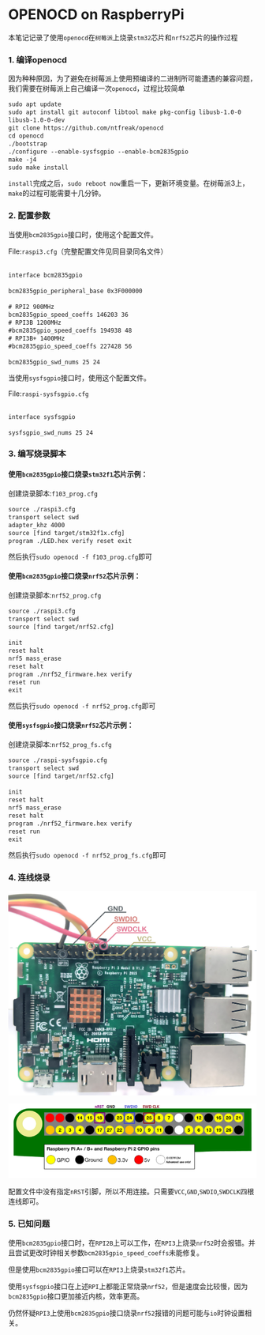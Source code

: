 # OPENOCD on RaspberryPi

本笔记记录了使用`openocd`在`树莓派`上烧录`stm32`芯片和`nrf52`芯片的操作过程

### 1. 编译openocd

因为种种原因，为了避免在树莓派上使用预编译的二进制所可能遭遇的兼容问题，我们需要在树莓派上自己编译一次`openocd`，过程比较简单

```shell
sudo apt update
sudo apt install git autoconf libtool make pkg-config libusb-1.0-0 libusb-1.0-0-dev
git clone https://github.com/ntfreak/openocd
cd openocd
./bootstrap
./configure --enable-sysfsgpio --enable-bcm2835gpio
make -j4
sudo make install
```

`install`完成之后，`sudo reboot now`重启一下，更新环境变量。在树莓派3上，`make`的过程可能需要十几分钟。

### 2. 配置参数

当使用`bcm2835gpio`接口时，使用这个配置文件。

File:`raspi3.cfg`（完整配置文件见同目录同名文件）

```shell

interface bcm2835gpio

bcm2835gpio_peripheral_base 0x3F000000

# RPI2 900MHz
bcm2835gpio_speed_coeffs 146203 36
# RPI3B 1200MHz
#bcm2835gpio_speed_coeffs 194938 48
# RPI3B+ 1400MHz
#bcm2835gpio_speed_coeffs 227428 56

bcm2835gpio_swd_nums 25 24

```



当使用`sysfsgpio`接口时，使用这个配置文件。

File:`raspi-sysfsgpio.cfg`

```shell

interface sysfsgpio

sysfsgpio_swd_nums 25 24

```

### 3. 编写烧录脚本

#### 使用`bcm2835gpio`接口烧录`stm32f1`芯片示例：

创建烧录脚本:`f103_prog.cfg`

```shell
source ./raspi3.cfg
transport select swd
adapter_khz 4000
source [find target/stm32f1x.cfg]
program ./LED.hex verify reset exit
```

然后执行`sudo openocd -f f103_prog.cfg`即可

#### 使用`bcm2835gpio`接口烧录`nrf52`芯片示例：

创建烧录脚本:`nrf52_prog.cfg`

```shell
source ./raspi3.cfg
transport select swd
source [find target/nrf52.cfg]

init
reset halt
nrf5 mass_erase
reset halt
program ./nrf52_firmware.hex verify
reset run
exit
```

然后执行`sudo openocd -f nrf52_prog.cfg`即可

#### 使用`sysfsgpio`接口烧录`nrf52`芯片示例：

创建烧录脚本:`nrf52_prog_fs.cfg`

```shell
source ./raspi-sysfsgpio.cfg
transport select swd
source [find target/nrf52.cfg]

init
reset halt
nrf5 mass_erase
reset halt
program ./nrf52_firmware.hex verify
reset run
exit
```

然后执行`sudo openocd -f nrf52_prog_fs.cfg`即可

### 4. 连线烧录

![](port.jpg)



![](pinout.png)

配置文件中没有指定`nRST`引脚，所以不用连接。只需要`VCC`,`GND`,`SWDIO`,`SWDCLK`四根连线即可。

### 5. 已知问题

使用`bcm2835gpio`接口时，在`RPI2B`上可以工作，在`RPI3`上烧录`nrf52`时会报错。并且尝试更改时钟相关参数`bcm2835gpio_speed_coeffs`未能修复。

但是使用`bcm2835gpio`接口可以在`RPI3`上烧录`stm32f1`芯片。

使用`sysfsgpio`接口在上述`RPI`上都能正常烧录`nrf52`，但是速度会比较慢，因为`bcm2835gpio`接口更加接近内核，效率更高。



仍然怀疑`RPI3`上使用`bcm2835gpio`接口烧录`nrf52`报错的问题可能与`io`时钟设置相关。








